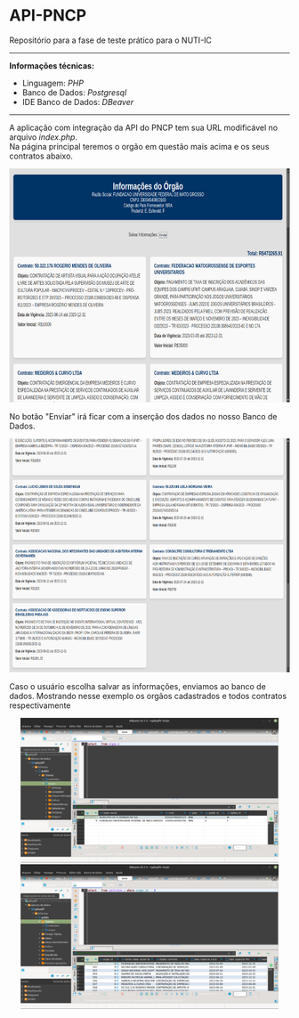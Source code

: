 # API-PNCP
Repositório para a fase de teste prático para o NUTI-IC 
<hr>
  <b>Informações técnicas:</b>
  <ul>
    <li>Linguagem: <i>PHP</i></li>
    <li>Banco de Dados: <i>Postgresql</i></li> 
    <li>IDE Banco de Dados: <i>DBeaver</i></li>
  </ul>
<hr>
<p>
  A aplicação com integração da API do PNCP tem sua URL modificável no arquivo <i>index.php</i>.<br>
  Na página principal teremos o orgão em questão mais acima e os seus contratos abaixo.<br>
  <p align="center"><img src="imagens/tela_principal.png" height="420px"></p>
</p>

<p>
  No botão "Enviar" irá ficar com a inserção dos dados no nosso Banco de Dados.<br>
  <p align="center"><img src="imagens/all.png" height="420px"></p>
</p>

<p>
  Caso o usuário escolha salvar as informações, enviamos ao banco de dados.
  Mostrando nesse exemplo os orgãos cadastrados e todos contratos respectivamente<br>
  <p align="center">
    <img src="imagens/orgao.png" height="260px">
    <img src="imagens/ufmt_bd.png" height="260px">
  </p>
</p>
